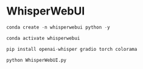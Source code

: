 # WhisperWebUI

```python
conda create -n whisperwebui python -y

conda activate whisperwebui

pip install openai-whisper gradio torch colorama 

python WhisperWebUI.py

```

